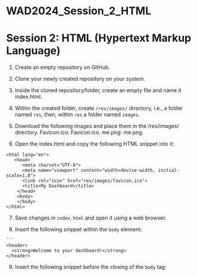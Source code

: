 # WAD2024_Session_2_HTML
# Session 2: HTML (Hypertext Markup Language)

1. Create an empty repository on GitHub.

2. Clone your newly created repository on your system.

3. Inside the cloned repository/folder, create an empty file and name it index.html.

4. Within the created folder, create `/res/images/` directory, i.e., a folder named `res`, then, within `res` a folder named `images`.

5. Download the following images and place them in the /res/images/ directory.
    Favicon.ico: Favicon.ico.
    me.png: me.png.

6. Open the index.html and copy the following HTML snippet into it:

  ```
  <html lang="en">
     <head>
        <meta charset="UTF-8">
        <meta name="viewport" content="width=device-width, initial-scale=1.0">
        <link rel="icon" href="res/images/favicon.ico">
        <title>My Dashboard</title>
      </head>
      <body>
      </body>
  </html>
  ```

  7. Save changes in `index.html` and open it using a web browser.

  8. Insert the following snippet within the `body` element:

    ```
    <header>
      <strong>Welcome to your dashboard!</strong>
    </header>

  9. Insert the following snippet before the closing of the `body` tag:

